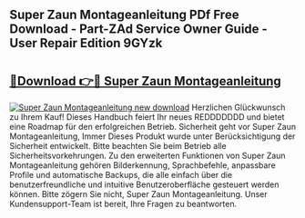 ## Super Zaun Montageanleitung PDf Free Download - Part-ZAd Service Owner Guide - User Repair Edition 9GYzk

# <h2><a href="http://df88mz.blite.top/?on=Super+Zaun+Montageanleitung">🔗Download 👉🔴 Super Zaun Montageanleitung</a></h2>

[![Super Zaun Montageanleitung new download](https://i.imgur.com/lujVjoI.png)](http://df88mz.blite.top/?on=Super+Zaun+Montageanleitung)
Herzlichen Glückwunsch zu Ihrem Kauf! Dieses Handbuch feiert Ihr neues REDDDDDDD und bietet eine Roadmap für den erfolgreichen Betrieb. Sicherheit geht vor Super Zaun Montageanleitung, Immer Dieses Produkt wurde unter Berücksichtigung der Sicherheit entwickelt. Bitte beachten Sie beim Betrieb alle Sicherheitsvorkehrungen. Zu den erweiterten Funktionen von Super Zaun Montageanleitung gehören Bilderkennung, Sprachbefehle, anpassbare Profile und automatische Backups, die alle einfach über die benutzerfreundliche und intuitive Benutzeroberfläche gesteuert werden können. Bitte zögern Sie nicht, Super Zaun Montageanleitung. Unser Kundensupport-Team ist bereit, Ihre Fragen zu beantworten.
